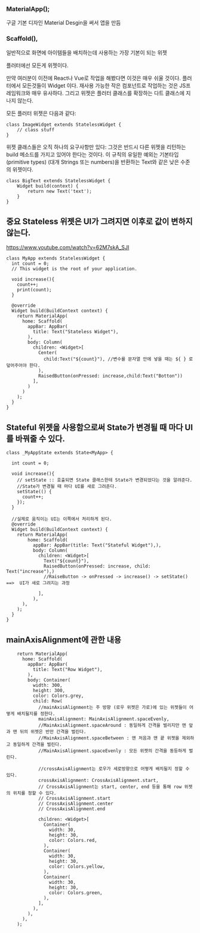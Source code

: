 ### MaterialApp(); 
구글 기본 디자인 Material Desgin을 써서 앱을 만듬

### Scaffold(), 
일반적으로 화면에 아이템들을 배치하는데 사용하는 가장 기본이 되는 위젯


플러터에선 모든게 위젯이다.

만약 여러분이 이전에 React나 Vue로 작업을 해봤다면 이것은 매우 쉬울 것이다. 플러터에서 모든것들이 Widget 이다. 재사용 가능한 작은 컴포넌트로 작업하는 것은 JS프레임워크와 매우 유사하다. 그리고 위젯은 플러터 클래스를 확장하는 다트 클래스에 지나지 않는다.

모든 플러터 위젯은 다음과 같다:


```.{dart}
class ImageWidget extends StatelessWidget {
	// class stuff
}
```

위젯 클래스들은 오직 하나의 요구사항만 있다: 그것은 반드시 다른 위젯을 리턴하는 build 메소드를 가지고 있어야 한다는 것이다. 이 규칙의 유일한 예외는 기본타입(primitive types) (대개 Strings 또는 numbers)을 반환하는 Text와 같은 낮은 수준의 위젯이다.

```.{dart}
class BigText extends StatelessWidget {
	Widget build(context) {
		return new Text('text');
	}
}
```



## 중요 Stateless 위젯은 UI가 그려지면 이후로 값이 변하지 않는다.

https://www.youtube.com/watch?v=62M7skA_SJI


```
class MyApp extends StatelessWidget {
  int count = 0;
  // This widget is the root of your application.

  void increase(){
    count++;
    print(count);
  }

  @override
  Widget build(BuildContext context) {
    return MaterialApp(
      home: Scaffold(
        appBar: AppBar(
          title: Text("Stateless Widget"),
        ),
        body: Column(
          children: <Widget>[
            Center(
              child:Text("${count}"), //변수를 문자열 안에 넣을 때는 ${ } 로 덮어주어야 한다.
            ),
            RaisedButton(onPressed: increase,child:Text("Botton"))
          ],
        )
      )
    );
  }
}
```



## Stateful 위젯을 사용함으로써 State가 변경될 때 마다 UI를 바꿔줄 수 있다.

```
class _MyAppState extends State<MyApp> {

  int count = 0;

  void increase(){
    // setState :: 호출되면 State 클래스한테 State가 변경되었다는 것을 알려준다.
    //State가 변경될 때 마다 UI를 새로 그려준다.
    setState(() {
      count++;
    });
  }

  //실제로 움직이는 UI는 이쪽에서 처리하게 된다.
  @override
  Widget build(BuildContext context) {
    return MaterialApp(
        home: Scaffold(
          appBar: AppBar(title: Text("Stateful Widget"),),
          body: Column(
            children: <Widget>[
              Text("${count}"),
              RaisedButton(onPressed: increase, child: Text("increase"),)
              //RaiseButton -> onPressed -> increase() -> setState() ==>  UI가 새로 그려지는 과정
              
            ],
          ),
      ),
    );
  }
}

```


## mainAxisAlignment에 관한 내용
```
    return MaterialApp(
      home: Scaffold(
        appBar: AppBar(
          title: Text("Row Widget"),
        ),
        body: Container(
          width: 300,
          height: 300,
          color: Colors.grey,
          child: Row(
            //mainAxisAlignment는 주 방향 (로우 위젯은 가로)에 있는 위젯들이 어떻게 배치될지를 정한다.
            mainAxisAlignment: MainAxisAlignment.spaceEvenly,
            //MainAxisAlignment.spaceAround : 동일하게 간격을 벌리지만 맨 앞과 맨 뒤의 위젯은 반만 간격을 벌린다.
            //MainAxisAlignment.spaceBetween : 맨 처음과 맨 끝 위젯을 제외하고 동일하게 간격을 벌린다.
            //MainAxisAlignment.spaceEvenly : 모든 위젯의 간격을 동등하게 벌린다.

            //crossAxisAlignment는 로우가 세로방향으로 어떻게 배치될지 정할 수 있다.
            crossAxisAlignment: CrossAxisAlignment.start,
            // CrossAxisAlignment는 start, center, end 등을 통해 row 위젯의 위치를 정할 수 있다.
            // CrossAxisAlignment.start
            // CrossAxisAlignment.center
            // CrossAxisAlignment.end

            children: <Widget>[
              Container(
                width: 30,
                height: 30,
                color: Colors.red,
              ),
              Container(
                width: 30,
                height: 30,
                color: Colors.yellow,
              ),
              Container(
                width: 30,
                height: 30,
                color: Colors.green,
              ),
            ],
          ),
        ),
      ),
    );
```
